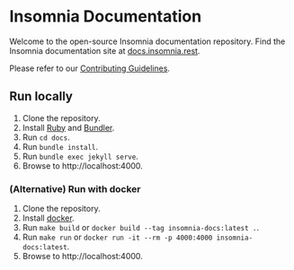 # Insomnia Documentation

Welcome to the open-source Insomnia documentation repository. Find the Insomnia documentation site at [docs.insomnia.rest](https://docs.insomnia.rest/).

Please refer to our [Contributing Guidelines](/CONTRIBUTING.md).

## Run locally

1. Clone the repository.
2. Install [Ruby](https://www.ruby-lang.org/en/) and [Bundler](https://bundler.io/).
3. Run `cd docs`.
4. Run `bundle install`.
5. Run `bundle exec jekyll serve`.
6. Browse to http://localhost:4000.

### (Alternative) Run with docker

1. Clone the repository.
2. Install [docker](https://docs.docker.com/get-docker/).
3. Run `make build`  or `docker build --tag insomnia-docs:latest .`.
4. Run `make run` or `docker run -it --rm -p 4000:4000 insomnia-docs:latest`.
5. Browse to http://localhost:4000.